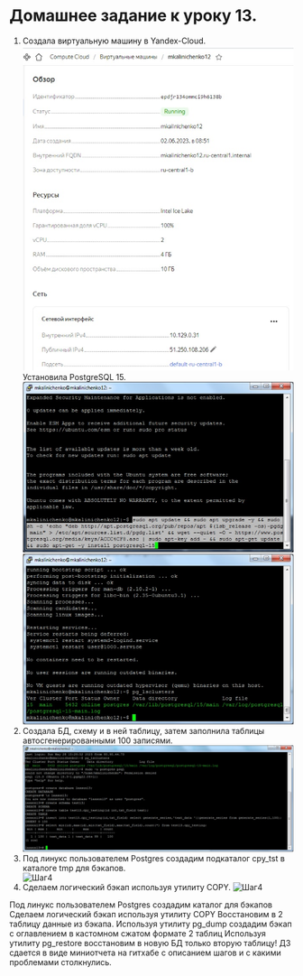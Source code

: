 # Домашнее задание к уроку 13. #   
1. Создала виртуальную машину в Yandex-Cloud.  
![Шаг4](/12_1_create_vm.jpg)  
Установила PostgreSQL 15.   
![Шаг4](/12_2_inst_postgre.jpg)  
![Шаг4](/12_3_postgre_ok.jpg)  
1. Создала БД, схему и в ней таблицу, затем заполнила таблицы автосгенерированными 100 записями.   
![Шаг4](/13_2_create_all.jpg)  
1. Под линукс пользователем Postgres создадим подкаталог cpy_tst в каталоге tmp для бэкапов.   
![Шаг4](/13_2_create_dir.jpg)  
1. Сделаем логический бэкап используя утилиту COPY.
![Шаг4](/.jpg)  




Под линукс пользователем Postgres создадим каталог для бэкапов
Сделаем логический бэкап используя утилиту COPY
Восстановим в 2 таблицу данные из бэкапа.
Используя утилиту pg_dump создадим бэкап с оглавлением в кастомном сжатом формате 2 таблиц
Используя утилиту pg_restore восстановим в новую БД только вторую таблицу!
ДЗ сдается в виде миниотчета на гитхабе с описанием шагов и с какими проблемами столкнулись.
